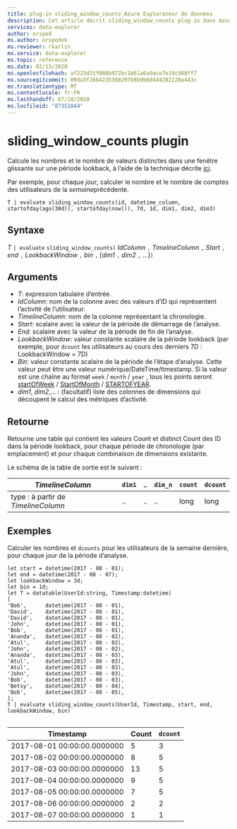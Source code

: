 ```yaml
---
title: plug-in sliding_window_counts-Azure Explorateur de données
description: Cet article décrit sliding_window_counts plug-in dans Azure Explorateur de données.
services: data-explorer
author: orspod
ms.author: orspodek
ms.reviewer: rkarlin
ms.service: data-explorer
ms.topic: reference
ms.date: 02/13/2020
ms.openlocfilehash: af223d31f008b972bc1b61a6a9ace7e19c988ff7
ms.sourcegitcommit: 09da3f26b4235368297b8b9b604d4282228a443c
ms.translationtype: MT
ms.contentlocale: fr-FR
ms.lasthandoff: 07/28/2020
ms.locfileid: "87351044"
---
```

# <a name="sliding_window_counts-plugin"></a>sliding_window_counts plugin

Calcule les nombres et le nombre de valeurs distinctes dans une fenêtre glissante sur une période lookback, à l’aide de la technique décrite [ici](samples.md#perform-aggregations-over-a-sliding-window).

Par exemple, pour chaque *jour*, calculer le nombre et le nombre de comptes des utilisateurs de la *semaine*précédente. 

```kusto
T | evaluate sliding_window_counts(id, datetime_column, startofday(ago(30d)), startofday(now()), 7d, 1d, dim1, dim2, dim3)
```

## <a name="syntax"></a>Syntaxe

*T* `| evaluate` `sliding_window_counts(` *IdColumn* `,` *TimelineColumn* `,` *Start* `,` *end* `,` *LookbackWindow* `,` *bin* `,` [*dim1* `,` *dim2* `,` ...]`)`

## <a name="arguments"></a>Arguments

* *T*: expression tabulaire d’entrée.
* *IdColumn*: nom de la colonne avec des valeurs d’ID qui représentent l’activité de l’utilisateur. 
* *TimelineColumn*: nom de la colonne représentant la chronologie.
* *Start*: scalaire avec la valeur de la période de démarrage de l’analyse.
* *End*: scalaire avec la valeur de la période de fin de l’analyse.
* *LookbackWindow*: valeur constante scalaire de la période lookback (par exemple, pour `dcount` les utilisateurs au cours des derniers 7D : LookbackWindow = 7D)
* *Bin*: valeur constante scalaire de la période de l’étape d’analyse. Cette valeur peut être une valeur numérique/DateTime/timestamp. Si la valeur est une chaîne au format `week` / `month` / `year` , tous les points seront [startOfWeek](startofweekfunction.md) / [StartOfMonth](startofmonthfunction.md) / [STARTOFYEAR](startofyearfunction.md). 
* *dim1*, *dim2*,... : (facultatif) liste des colonnes de dimensions qui découpent le calcul des métriques d’activité.

## <a name="returns"></a>Retourne

Retourne une table qui contient les valeurs Count et distinct Count des ID dans la période lookback, pour chaque période de chronologie (par emplacement) et pour chaque combinaison de dimensions existante.

Le schéma de la table de sortie est le suivant :

|*TimelineColumn*|`dim1`|..|`dim_n`|`count`|`dcount`|
|---|---|---|---|---|---|
|type : à partir de *TimelineColumn*|..|..|..|long|long|


## <a name="examples"></a>Exemples

Calculer les nombres et `dcounts` pour les utilisateurs de la semaine dernière, pour chaque jour de la période d’analyse. 

```kusto
let start = datetime(2017 - 08 - 01);
let end = datetime(2017 - 08 - 07); 
let lookbackWindow = 3d;  
let bin = 1d;
let T = datatable(UserId:string, Timestamp:datetime)
[
'Bob',      datetime(2017 - 08 - 01), 
'David',    datetime(2017 - 08 - 01), 
'David',    datetime(2017 - 08 - 01), 
'John',     datetime(2017 - 08 - 01), 
'Bob',      datetime(2017 - 08 - 01), 
'Ananda',   datetime(2017 - 08 - 02),  
'Atul',     datetime(2017 - 08 - 02), 
'John',     datetime(2017 - 08 - 02), 
'Ananda',   datetime(2017 - 08 - 03), 
'Atul',     datetime(2017 - 08 - 03), 
'Atul',     datetime(2017 - 08 - 03), 
'John',     datetime(2017 - 08 - 03), 
'Bob',      datetime(2017 - 08 - 03), 
'Betsy',    datetime(2017 - 08 - 04), 
'Bob',      datetime(2017 - 08 - 05), 
];
T | evaluate sliding_window_counts(UserId, Timestamp, start, end, lookbackWindow, bin)


```

|Timestamp|Count|`dcount`|
|---|---|---|
|2017-08-01 00:00:00.0000000|5|3|
|2017-08-02 00:00:00.0000000|8|5|
|2017-08-03 00:00:00.0000000|13|5|
|2017-08-04 00:00:00.0000000|9|5|
|2017-08-05 00:00:00.0000000|7|5|
|2017-08-06 00:00:00.0000000|2|2|
|2017-08-07 00:00:00.0000000|1|1|